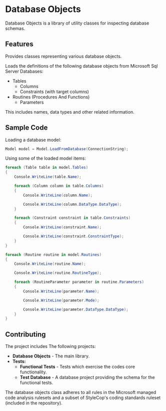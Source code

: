 Database Objects
================

Database Objects is a library of utility classes for inspecting database schemas.

Features
--------

Provides classes representing various database objects.

Loads the definitions of the following database objects from Microsoft Sql Server Databases:
 * Tables
   * Columns
   * Constraints (with target columns)
 * Routines (Procedures And Functions)
   * Parameters

This includes names, data types and other related information.

Sample Code
-----------

Loading a database model:

```c#
Model model = Model.LoadFromDatabase(ConnectionString);
```

Using some of the loaded model items:

```c#
foreach (Table table in model.Tables)
{
	Console.WriteLine(table.Name);

	foreach (Column column in table.Columns)
	{
		Console.WriteLine(column.Name);

		Console.WriteLine(column.DataType.DataType);
	}

	foreach (Constraint constraint in table.Constraints)
	{
		Console.WriteLine(constraint.Name);

		Console.WriteLine(constraint.ConstraintType);
	}
}

foreach (Routine routine in model.Routines)
{
	Console.WriteLine(routine.Name);

	Console.WriteLine(routine.RoutineType);

	foreach (RoutineParameter parameter in routine.Parameters)
	{
		Console.WriteLine(parameter.Name);

		Console.WriteLine(parameter.Mode);

		Console.WriteLine(parameter.DataType.DataType);
	}
}
```

Contributing
------------

The project includes The following projects:
 * **Database Objects** - The main library.
 * **Tests:**
   * **Functional Tests** - Tests which exercise the codes core functionality.
   * **Test Database** - A database project providing the schema for the functional tests.

The database objects class adheres to all rules in the Microsoft managed code analysis rulesets and a subset of StyleCop's coding standards ruleset (included in the repository).